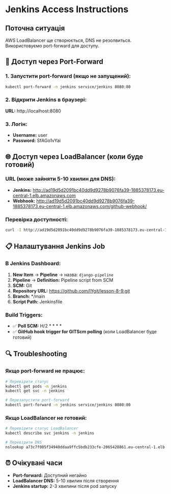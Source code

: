# Jenkins Access Instructions

## Поточна ситуація
AWS LoadBalancer ще створюється, DNS не резолвиться. Використовуємо port-forward для доступу.

## 🔧 Доступ через Port-Forward

### 1. Запустити port-forward (якщо не запущений):
```bash
kubectl port-forward -n jenkins service/jenkins 8080:80
```

### 2. Відкрити Jenkins в браузері:
**URL:** http://localhost:8080

### 3. Логін:
- **Username:** user
- **Password:** SfAGo1vYai

## 🌐 Доступ через LoadBalancer (коли буде готовий)

### URL (може зайняти 5-10 хвилин для DNS):
- **Jenkins:** http://ad19d5d2091bc40dd9d9278b9076fa39-1885378173.eu-central-1.elb.amazonaws.com
- **Webhook:** http://ad19d5d2091bc40dd9d9278b9076fa39-1885378173.eu-central-1.elb.amazonaws.com/github-webhook/

### Перевірка доступності:
```bash
curl -I http://ad19d5d2091bc40dd9d9278b9076fa39-1885378173.eu-central-1.elb.amazonaws.com
```

## 📋 Налаштування Jenkins Job

### В Jenkins Dashboard:
1. **New Item** → **Pipeline** → назва: `django-pipeline`
2. **Pipeline** → **Definition:** Pipeline script from SCM
3. **SCM:** Git
4. **Repository URL:** https://github.com/IYgit/lesson-8-9.git
5. **Branch:** */main
6. **Script Path:** Jenkinsfile

### Build Triggers:
- ✅ **Poll SCM:** H/2 * * * *
- ✅ **GitHub hook trigger for GITScm polling** (коли LoadBalancer буде готовий)

## 🔍 Troubleshooting

### Якщо port-forward не працює:
```bash
# Перевірити статус
kubectl get pods -n jenkins
kubectl get svc -n jenkins

# Перезапустити port-forward
kubectl port-forward -n jenkins service/jenkins 8080:80
```

### Якщо LoadBalancer не готовий:
```bash
# Перевірити статус LoadBalancer
kubectl describe svc jenkins -n jenkins

# Перевірити DNS
nslookup a73c7f005f34940ddaa9ffc5bdb233cfe-2065428861.eu-central-1.elb.amazonaws.com
```

## ⏰ Очікувані часи
- **Port-forward:** Доступний негайно
- **LoadBalancer DNS:** 5-10 хвилин після створення
- **Jenkins startup:** 2-3 хвилини після pod запуску
